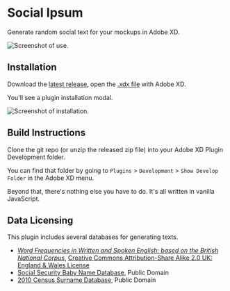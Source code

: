# Social Ipsum

Generate random social text for your mockups in Adobe XD.

![Screenshot of use.](https://user-images.githubusercontent.com/13204/70766632-5466a100-1d2c-11ea-8ccb-8c2b21886bf4.png)

## Installation

Download the [latest release](https://github.com/Yuffster/socialipsum/releases/latest), open the [.xdx file](https://github.com/Yuffster/socialipsum/releases/download/v0.0.2/SocialIpsum-0.0.2.xdx) with Adobe XD.

You'll see a plugin installation modal.

![Screenshot of installation.](https://user-images.githubusercontent.com/13204/70500633-05312e00-1aea-11ea-9f1f-45dd9cac3f59.png)

## Build Instructions

Clone the git repo (or unzip the released zip file) into your Adobe XD Plugin Development folder.

You can find that folder by going to `Plugins` > `Development` > `Show Develop Folder` in the Adobe XD menu.

Beyond that, there's nothing else you have to do.  It's all written in vanilla JavaScript.

## Data Licensing

This plugin includes several databases for generating texts.

* *[Word Frequencies in Written and Spoken English: based on the British National Corpus](http://ucrel.lancs.ac.uk/bncfreq/)*, [Creative Commons Attribution-Share Alike 2.0 UK: England & Wales License](https://creativecommons.org/licenses/by-sa/2.0/uk/)
* [Social Security Baby Name Database](https://www.ssa.gov/oact/babynames/limits.html), Public Domain
* [2010 Census Surname Database](https://www.census.gov/data/developers/data-sets/surnames.html), Public Domain